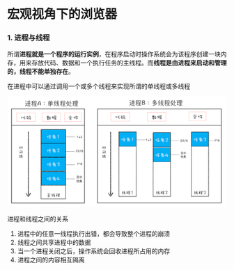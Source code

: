 # 宏观视角下的浏览器


### 1. 进程与线程

所谓**进程就是一个程序的运行实例**，在程序启动时操作系统会为该程序创建一块内存，用来存放代码、数据和一个执行任务的主线程。而**线程是由进程来启动和管理的，线程不能单独存在**。

在进程中可以通过调用一个或多个线程来实现所谓的单线程或多线程

<img src="./images/1.png"></img>

<Detail>
<Summery>进程和线程之间的关系</Summery>

1. 进程中的任意一线程执行出错，都会导致整个进程的崩溃
2. 线程之间共享进程中的数据
3. 当一个进程关闭之后，操作系统会回收进程所占用的内存
4. 进程之间的内容相互隔离
</Detail>
